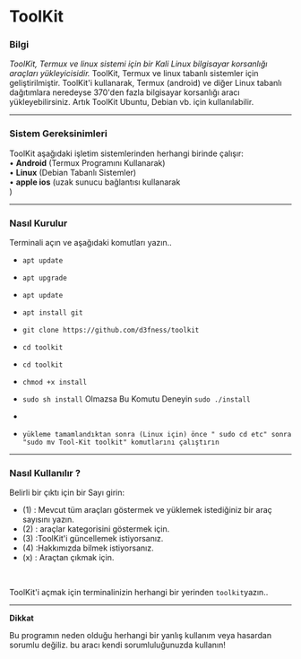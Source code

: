 # ToolKit


### Bilgi

*ToolKit, Termux ve linux sistemi için bir Kali Linux bilgisayar korsanlığı araçları yükleyicisidir.*
ToolKit, Termux ve linux tabanlı sistemler için geliştirilmiştir. ToolKit'i kullanarak, Termux (android) ve diğer Linux tabanlı dağıtımlara neredeyse 370'den fazla bilgisayar korsanlığı aracı yükleyebilirsiniz. Artık ToolKit Ubuntu, Debian vb. için kullanılabilir.

------------------------------------------------------------------------

### Sistem Gereksinimleri

ToolKit aşağıdaki işletim sistemlerinden herhangi birinde çalışır:<br>
• **Android** (Termux Programını Kullanarak) <br>
• **Linux** (Debian Tabanlı Sistemler) <br>
• **apple ios** (uzak sunucu bağlantısı kullanarak <br>)

------------------------------------------------------------------------

### Nasıl Kurulur

Terminali açın ve aşağıdaki komutları yazın..

* `apt update`

* `apt upgrade`

* `apt update`

* `apt install git`

* `git clone https://github.com/d3fness/toolkit`

* `cd toolkit`

* `cd toolkit`

* `chmod +x install`

* `sudo sh install` Olmazsa Bu Komutu Deneyin `sudo ./install`
* 
* `yükleme tamamlandıktan sonra (Linux için) önce " sudo cd etc" sonra "sudo mv Tool-Kit toolkit" komutlarını çalıştırın`
------------------------------------------------------------------------

### Nasıl Kullanılır ?

Belirli bir çıktı için bir Sayı girin:
- (1) : Mevcut tüm araçları göstermek ve yüklemek istediğiniz bir araç sayısını yazın.
- (2) : araçlar kategorisini göstermek için.
- (3) :ToolKit'i güncellemek istiyorsanız.
- (4) :Hakkımızda bilmek istiyorsanız.
- (x) : Araçtan çıkmak için.

<br/>

ToolKit'i açmak için terminalinizin herhangi bir yerinden `toolkit`yazın..

------------------------------------------------------------------------

**Dikkat**

Bu programın neden olduğu herhangi bir yanlış kullanım veya hasardan sorumlu değiliz. bu aracı kendi sorumluluğunuzda kullanın!
